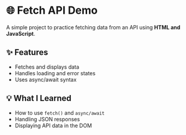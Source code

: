 # 🌐 Fetch API Demo

A simple project to practice fetching data from an API using **HTML and JavaScript**.

## ✨ Features
- Fetches and displays data 
- Handles loading and error states
- Uses async/await syntax

## 💡 What I Learned
- How to use `fetch()` and `async/await`
- Handling JSON responses
- Displaying API data in the DOM
